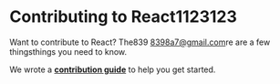 # Contributing to React1123123

Want to contribute to React? The839 <8398a7@gmail.com>re are a few thingsthings you need to know.  

We wrote a **[contribution guide](https://reactjs.org/docs/how-to-contribute.html)** to help you get started.
